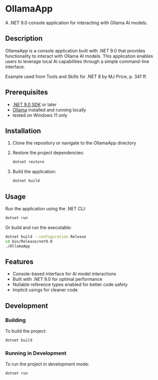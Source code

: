 # OllamaApp

A .NET 9.0 console application for interacting with Ollama AI models.

## Description

OllamaApp is a console application built with .NET 9.0 that provides functionality to interact with Ollama AI models.
This application enables users to leverage local AI capabilities through a simple command-line interface.

Example used from Tools and Skills for .NET 8 by MJ Price, p. 341 ff.

## Prerequisites

- [.NET 9.0 SDK](https://dotnet.microsoft.com/download/dotnet/9.0) or later
- [Ollama](https://ollama.ai/) installed and running locally
- tested on Windows 11 only

## Installation

1. Clone the repository or navigate to the OllamaApp directory
2. Restore the project dependencies:

   ```bash
   dotnet restore
   ```

3. Build the application:

   ```bash
   dotnet build
   ```

## Usage

Run the application using the .NET CLI:

```bash
dotnet run
```

Or build and run the executable:

```bash
dotnet build --configuration Release
cd bin/Release/net9.0
./OllamaApp
```

## Features

- Console-based interface for AI model interactions
- Built with .NET 9.0 for optimal performance
- Nullable reference types enabled for better code safety
- Implicit usings for cleaner code

## Development

### Building

To build the project:

```bash
dotnet build
```

### Running in Development

To run the project in development mode:

```bash
dotnet run
```